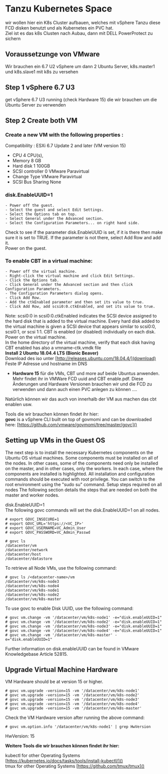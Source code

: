 # Tanzu Kubernetes Space

wir wollen hier ein K8s Cluster aufbauen, welches mit vSphere Tanzu diese FCD disken benutzt und als Kubernetes ein PVC hat.  
Ziel ist es das k8s Clusten nach Aubau, dann mit DELL PowerProtect zu sichern

## Voraussetzunge von VMware     
Wir brauchen ein 6.7 U2 vSphere um dann 2 Ubuntu Server, k8s.master1 und k8s.slave1 mit k8s zu versehen

## Step 1 vSphere 6.7 U3
get vSphere 6.7 U3 running (check Hardware 15) die wir brauchen um die Ubuntu Server zu verwenden

## Step 2 Create both VM

### Create a new VM with the following properties :
Compatibility : ESXi 6.7 Update 2 and later (VM version 15)
* CPU 4 CPU(s),  
* Memory 8 GB  
* Hard disk 1 100GB  
* SCSI controller 0 VMware Paravirtual    
* Change Type VMware Paravirtual     
* SCSI Bus Sharing None  

### disk.EnableUUID=1  
    - Power off the guest.  
    - Select the guest and select Edit Settings.  
    - Select the Options tab on top.  
    - Select General under the Advanced section.  
    - Select the Configuration Parameters... on right hand side.  

Check to see if the parameter disk.EnableUUID is set, if it is there then make sure it is set to TRUE. If the parameter is not there, select Add Row and add it.  
Power on the guest. 


### To enable CBT in a virtual machine:  
    - Power off the virtual machine.    
    - Right-click the virtual machine and click Edit Settings.  
    - Click the Options tab.  
    - Click General under the Advanced section and then click Configuration Parameters.         
    - The Configuration Parameters dialog opens.  
    - Click Add Row.  
    - Add the ctkEnabled parameter and then set its value to true.  
    - Click Add Row, add scsi0:0.ctkEnabled, and set its value to true.  

Note: scsi0:0 in scsi0:0.ctkEnabled indicates the SCSI device assigned to the hard disk that is added to the virtual machine. Every hard disk added to the virtual machine is given a SCSI device that appears similar to scsi0:0, scsi0:1, or scsi 1:1. CBT is enabled (or disabled) individually on each disk.  
Power on the virtual machine.  
In the home directory of the virtual machine, verify that each disk having CBT enabled has also a vmname-ctk.vmdk file  
**Install 2 Ubuntu 18.04.4 LTS (Bionic Beaver)**  
Download des iso unter [http://releases.ubuntu.com/18.04.4/](download)  
Feste IP Adresse und hostname im DNS  

- **Hardware 15** für die VMs, CBT und more auf beide Ubuntus anwenden. Mehr findet ihr in VMWare FCD uuid and CBT enable.pdf.  Diese Änderungen und Hardware Versionen brauchen wir und die FCD zu verwenden und dann auch einen PVC anlegen zu können ....

Natürlich können wir das auch von innerhalb der VM aus machen das cbt enablen usw. 

Tools die wir brauchen können findet ihr hier:  
**govc** is a vSphere CLI built on top of govmomi and can be downloaded here: [https://github.com/vmware/govmomi/tree/master/govc]()

## Setting up VMs in the Guest OS
The next step is to install the necessary Kubernetes components on the Ubuntu OS virtual machines. Some components must be installed on all of the nodes. In other cases, some of the components need only be installed on the master, and in other cases, only the workers. In each case, where the components are installed is highlighted. All installation and configuration commands should be executed with root privilege. You can switch to the root environment using the "sudo su" command. Setup steps required on all nodes The following section details the steps that are needed on both the master and worker nodes.

disk.EnableUUID=1  
The following govc commands will set the disk.EnableUUID=1 on all nodes.  

    # export GOVC_INSECURE=1  
    # export GOVC_URL='https://<VC_IP>'  
    # export GOVC_USERNAME=VC_Admin_User  
    # export GOVC_PASSWORD=VC_Admin_Passwd  

    # govc ls  
    /datacenter/vm  
    /datacenter/network  
    /datacenter/host  
    /datacenter/datastore  

To retrieve all Node VMs, use the following command:  
  
    # govc ls /<datacenter-name>/vm  
    /datacenter/vm/k8s-node3  
    /datacenter/vm/k8s-node4  
    /datacenter/vm/k8s-node1  
    /datacenter/vm/k8s-node2  
    /datacenter/vm/k8s-master  

To use govc to enable Disk UUID, use the following command:  
  
    # govc vm.change -vm '/datacenter/vm/k8s-node1' -e="disk.enableUUID=1"    
    # govc vm.change -vm '/datacenter/vm/k8s-node2' -e="disk.enableUUID=1"  
    # govc vm.change -vm '/datacenter/vm/k8s-node3' -e="disk.enableUUID=1"  
    # govc vm.change -vm '/datacenter/vm/k8s-node4' -e="disk.enableUUID=1"  
    # govc vm.change -vm '/datacenter/vm/k8s-master' -e="disk.enableUUID=1"  
Further information on disk.enableUUID can be found in VMware Knowledgebase Article 52815.  

## Upgrade Virtual Machine Hardware  
VM Hardware should be at version 15 or higher.  

    # govc vm.upgrade -version=15 -vm '/datacenter/vm/k8s-node1'  
    # govc vm.upgrade -version=15 -vm '/datacenter/vm/k8s-node2'  
    # govc vm.upgrade -version=15 -vm '/datacenter/vm/k8s-node3'  
    # govc vm.upgrade -version=15 -vm '/datacenter/vm/k8s-node4'  
    # govc vm.upgrade -version=15 -vm '/datacenter/vm/k8s-master'  

Check the VM Hardware version after running the above command:  
  
    # govc vm.option.info '/datacenter/vm/k8s-node1' | grep HwVersion  
HwVersion:           15  

**Weitere Tools die wir brauchen können findet ihr hier:**

kubectl for other Operating Systems [https://kubernetes.io/docs/tasks/tools/install-kubectl/]()   
tmux for other Operating Systems [https://github.com/tmux/tmux]()    